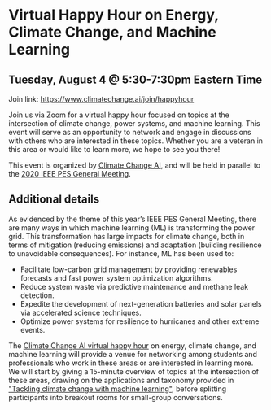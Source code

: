 # Virtual Happy Hour on Energy, Climate Change, and Machine Learning

## Tuesday, August 4 @ 5:30-7:30pm Eastern Time

Join link: <https://www.climatechange.ai/join/happyhour>

Join us via Zoom for a virtual happy hour focused on topics at the intersection of climate change, power systems, and machine learning. This event will serve as an opportunity to network and engage in discussions with others who are interested in these topics. Whether you are a veteran in this area or would like to learn more, we hope to see you there!

This event is organized by [Climate Change AI](https://www.climatechange.ai/), and will be held in parallel to the [2020 IEEE PES General Meeting](https://pes-gm.org/2020/).

## Additional details

As evidenced by the theme of this year’s IEEE PES General Meeting, there are many ways in which machine learning (ML) is transforming the power grid. This transformation has large impacts for climate change, both in terms of mitigation (reducing emissions) and adaptation (building resilience to unavoidable consequences). For instance, ML has been used to:
- Facilitate low-carbon grid management by providing renewables forecasts and fast power system optimization algorithms.
- Reduce system waste via predictive maintenance and methane leak detection.
- Expedite the development of next-generation batteries and solar panels via accelerated science techniques.
- Optimize power systems for resilience to hurricanes and other extreme events.

The [Climate Change AI virtual happy hour](https://www.climatechange.ai/join/happyhour) on energy, climate change, and machine learning will provide a venue for networking among students and professionals who work in these areas or are interested in learning more.  We will start by giving a 15-minute overview of topics at the intersection of these areas, drawing on the applications and taxonomy provided in ["Tackling climate change with machine learning"](https://arxiv.org/pdf/1906.05433.pdf), before splitting participants into breakout rooms for small-group conversations.
